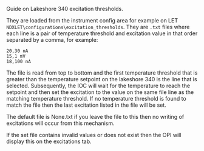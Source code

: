 Guide on Lakeshore 340 excitation thresholds.

They are loaded from the instrument config area for example on LET `NDXLET\configurations\excitation_thresholds`. They are `.txt` files where each line is a pair of temperature threshold and excitation value in that order separated by a comma, for example:

```
20,30 nA
15,1 mV
18,100 nA
```

The file is read from top to bottom and the first temperature threshold that is greater than the temperature setpoint on the lakeshore 340 is the line that is selected. Subsequently, the IOC will wait for the temperature to reach the setpoint and then set the excitation to the value on the same file line as the matching temperature threshold. If no temperature threshold is found to match the file then the last excitation listed in the file will be set.

The default file is None.txt if you leave the file to this then no writing of excitations will occur from this mechanism. 

If the set file contains invalid values or does not exist then the OPI will display this on the excitations tab. 